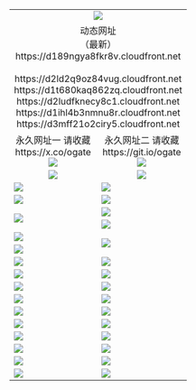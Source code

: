 ﻿<table>
  <tr></tr>
  <tr><td colspan=2 align=center><img src="https://d189ngya8fkr8v.cloudfront.net/Up/oGate.jpg" /></td></tr>
  <tr><td colspan=2 align=center>动态网址<br/>（最新）
<br>https://d189ngya8fkr8v.cloudfront.net
<br>
<br>https://d2ld2q9oz84vug.cloudfront.net
<br>https://d1t680kaq862zq.cloudfront.net
<br>https://d2ludfknecy8c1.cloudfront.net
<br>https://d1ihl4b3nmnu8r.cloudfront.net
<br>https://d3mff21o2ciry5.cloudfront.net
    </td>
  </tr>
  <tr>
    <td align=center>永久网址一 请收藏<br/>https://x.co/ogate<br><a href="https://d189ngya8fkr8v.cloudfront.net/Up/0WMGDL1.png"><img src="https://d189ngya8fkr8v.cloudfront.net/Up/0WMGD1.png" /></a></td>
    <td align=center>永久网址二 请收藏<br/>https://git.io/ogate<br><a href="https://d189ngya8fkr8v.cloudfront.net/Up/0WMGDL2.png"><img src="https://d189ngya8fkr8v.cloudfront.net/Up/0WMGD2.png" /></a></td>
  </tr>
  <tr>
    <td align=center><a href="https://d189ngya8fkr8v.cloudfront.net/?from=github"><img src="https://d189ngya8fkr8v.cloudfront.net/Up/0WMPG.jpg" /></a></td>
    <td align=center><a href="https://d189ngya8fkr8v.cloudfront.net/ogUP.aspx?name=0oGate.apk&from=github"><img src="https://d189ngya8fkr8v.cloudfront.net/Up/0WMAZ.jpg" /></a></td>
  </tr>
  <tr>
    <td><a href="https://d189ngya8fkr8v.cloudfront.net/oNote.aspx?id=oGate&from=github" target="_blank"><img src="https://d189ngya8fkr8v.cloudfront.net/Up/0WCYY.jpg" /></a></td>
    <td><a href="https://d189ngya8fkr8v.cloudfront.net/oNote.aspx?id=oNote&from=github" target="_blank"><img src="https://d189ngya8fkr8v.cloudfront.net/Up/0WZTT.jpg" /></a></td>
  </tr>
  <tr>
    <td><a href="https://d189ngya8fkr8v.cloudfront.net/ogDY.aspx?from=github" target="_blank"><img src="https://d189ngya8fkr8v.cloudfront.net/Up/DY.jpg"/></a></td>
    <td><a href="https://d189ngya8fkr8v.cloudfront.net/ogST.aspx?from=github" target="_blank"><img src="https://d189ngya8fkr8v.cloudfront.net/Up/ST.jpg"/></a></td>
  </tr>
  <tr>
    <td rowspan=2><a href="https://d189ngya8fkr8v.cloudfront.net/ogUP.aspx?name=WJ.mp4&from=github" target="_blank"><img src="https://d189ngya8fkr8v.cloudfront.net/Up/WJ.jpg" /></a></td>
    <td><a href="https://d189ngya8fkr8v.cloudfront.net/ogUP.aspx?name=DKC.mp4&count=17&from=github" target="_blank"><img src="https://d189ngya8fkr8v.cloudfront.net/Up/DKC.jpg" /></a></td> 
  </tr>
  <tr>
    <td><a href="https://d189ngya8fkr8v.cloudfront.net/ogUP.aspx?name=LRWS.mp4&count=6B:16,5A:10,5B:35,4A:14,4B:19,3A:10,3B:26,2A:16,2B:21,1A:23,1B:29&from=github" target="_blank"><img src="https://d189ngya8fkr8v.cloudfront.net/Up/LRWS.jpg" /></a></td>
  </tr>
  <tr>
    <td><a href="https://d189ngya8fkr8v.cloudfront.net/ogUP.aspx?name=JQR.mp4&count=2&from=github" target="_blank"><img src="https://d189ngya8fkr8v.cloudfront.net/Up/JQR.jpg" /></a></td>   
    <td rowspan=2><a href="https://d189ngya8fkr8v.cloudfront.net/ogUP.aspx?name=JP.mp4&count=9&from=github" target="_blank"><img src="https://d189ngya8fkr8v.cloudfront.net/Up/JP.jpg" /></td>
  </tr>
  <tr>
    <td><a href="https://d189ngya8fkr8v.cloudfront.net/ogUP.aspx?name=ZSJ.mp4&count=16&from=github" target="_blank"><img src="https://d189ngya8fkr8v.cloudfront.net/Up/ZSJ.jpg" /></a></td>
  </tr>
  <tr>
    <td><a href="https://d189ngya8fkr8v.cloudfront.net/ogUP.aspx?name=SSZJ.mp4&count=7&current=2&from=github" target="_blank"><img src="https://d189ngya8fkr8v.cloudfront.net/Up/SSZJ.jpg" /></a></td>
    <td><a href="https://d189ngya8fkr8v.cloudfront.net/ogUP.aspx?name=WH.mp4&from=github" target="_blank"><img src="https://d189ngya8fkr8v.cloudfront.net/Up/WH.jpg" /></a></td>
  </tr>
  <tr>
    <td><a href="https://d189ngya8fkr8v.cloudfront.net/ogUP.aspx?name=XZJSZ.mp4&from=github" target="_blank"><img src="https://d189ngya8fkr8v.cloudfront.net/Up/XZJSZ.jpg" /></a></td>
    <td><a href="https://d189ngya8fkr8v.cloudfront.net/ogUP.aspx?name=XTFY.mp4&count=24&from=github" target="_blank"><img src="https://d189ngya8fkr8v.cloudfront.net/Up/XTFY.jpg" /></a></td>
  </tr>
  <tr>
    <td><a href="https://d189ngya8fkr8v.cloudfront.net/ogUP.aspx?name=4SQQ.mp4&count=06:12&current=06:12&from=github" target="_blank"><img src="https://d189ngya8fkr8v.cloudfront.net/Up/4SQQ0.jpg" /></a></td>
    <td><a href="https://d189ngya8fkr8v.cloudfront.net/ogUP.aspx?name=4SHQ.mp4&count=06:12&current=06:12&from=github" target="_blank"><img src="https://d189ngya8fkr8v.cloudfront.net/Up/4SHQ0.jpg" /></a></td>
  </tr>
  <tr>
    <td><a href="https://d189ngya8fkr8v.cloudfront.net/ogUP.aspx?name=4SZG.mp4&count=06:13&current=06:13&from=github" target="_blank"><img src="https://d189ngya8fkr8v.cloudfront.net/Up/4SZG0.jpg" /></a></td>
    <td><a href="https://d189ngya8fkr8v.cloudfront.net/ogUP.aspx?name=4SDJ.mp4&count=06:20&current=06:19&from=github" target="_blank"><img src="https://d189ngya8fkr8v.cloudfront.net/Up/4SDJ0.jpg" /></a></td>
  </tr>
  <tr>
    <td><a href="https://d189ngya8fkr8v.cloudfront.net/onUP.aspx?name=https://x.co/dtw99&from=github" target="_blank"><img src="https://d189ngya8fkr8v.cloudfront.net/Up/0DTW.jpg"/></a></td>
    <td><a href="https://d189ngya8fkr8v.cloudfront.net/onUP.aspx?name=https://d2ao90bsskjq20.cloudfront.net/acenter/&from=github" target="_blank"><img src="https://d189ngya8fkr8v.cloudfront.net/Up/0TDW.jpg" /></a></td>
  </tr>
  <tr>
    <td><a href="https://d189ngya8fkr8v.cloudfront.net/onUP.aspx?name=https://d3qz7yth5i2rae.cloudfront.net/gb/nsc413.htm&from=github" target="_blank"><img src="https://d189ngya8fkr8v.cloudfront.net/Up/0DJY.jpg" /></a></td>
    <td><a href="https://d189ngya8fkr8v.cloudfront.net/onUP.aspx?name=https://dgocdxv5343dc.cloudfront.net/xtr/gb/prog204.html&from=github" target="_blank"><img src="https://d189ngya8fkr8v.cloudfront.net/Up/0XTR.jpg" /></a></td>
  </tr>
  <tr>
    <td><a href="https://d189ngya8fkr8v.cloudfront.net/onUP.aspx?name=https://d7203y8eitivv.cloudfront.net&from=github" target="_blank"><img src="https://d189ngya8fkr8v.cloudfront.net/Up/0MHW.jpg" /></a></td>
    <td><a href="https://d189ngya8fkr8v.cloudfront.net/onUP.aspx?name=https://d38z1xzg5vtneh.cloudfront.net&from=github" target="_blank"><img src="https://d189ngya8fkr8v.cloudfront.net/Up/0ZJW.jpg" /></a></td>
  </tr>
  <tr>
    <td><a href="https://d189ngya8fkr8v.cloudfront.net/ogUP.aspx?name=FG.zip&from=github" target="_blank"><img src="https://d189ngya8fkr8v.cloudfront.net/Up/FG.jpg" /></a></td>
    <td><a href="https://d189ngya8fkr8v.cloudfront.net/ogUP.aspx?name=FGA.apk&from=github" target="_blank"><img src="https://d189ngya8fkr8v.cloudfront.net/Up/FGA.jpg" /></a></td>
  </tr>
  <tr>
    <td><a href="https://d189ngya8fkr8v.cloudfront.net/ogUP.aspx?name=U.zip&from=github" target="_blank"><img src="https://d189ngya8fkr8v.cloudfront.net/Up/U.jpg" /></a></td>
    <td><a href="https://d189ngya8fkr8v.cloudfront.net/ogUP.aspx?name=UA.apk&from=github" target="_blank"><img src="https://d189ngya8fkr8v.cloudfront.net/Up/UA.jpg" /></a></td>
  </tr>
  <tr>
    <td><a href="https://d189ngya8fkr8v.cloudfront.net/ogUP.aspx?name=0iPPOTV.zip&from=github" target="_blank"><img src="https://d189ngya8fkr8v.cloudfront.net/Up/0iPPOTV.jpg" /></a></td>
    <td><a href="https://d189ngya8fkr8v.cloudfront.net/ogUP.aspx?name=0iNTD.apk&from=github" target="_blank"><img src="https://d189ngya8fkr8v.cloudfront.net/Up/0iNTD.jpg" /></a></td>
  </tr>
</table>
